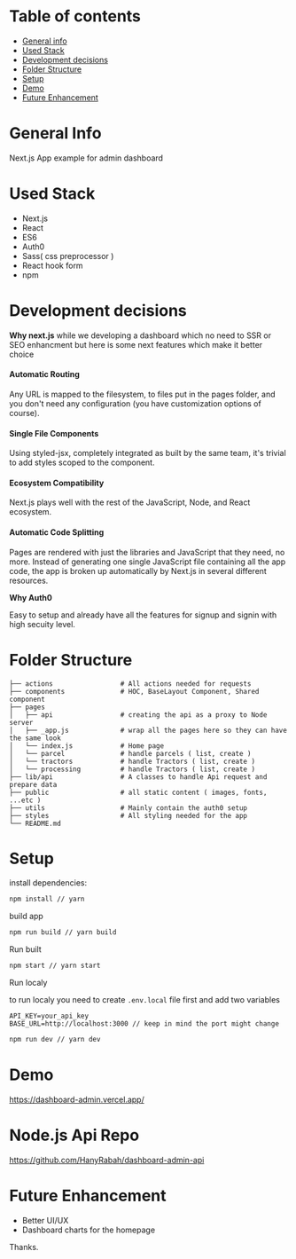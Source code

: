 # Table of contents
* [General info](#general-info)
* [Used Stack](#used-stack)
* [Development decisions](#development-decisions)
* [Folder Structure](#folder-structure)
* [Setup](#setup)
* [Demo](#demo)
* [Future Enhancement](#future-enhancement)

# General Info 

Next.js App example for admin dashboard


# Used Stack
  - Next.js
  - React
  - ES6
  - Auth0
  - Sass( css preprocessor )
  - React hook form
  - npm


# Development decisions

<b>Why next.js</b>
while we developing a dashboard which no need to SSR or SEO enhancment but here is some next features which make it better choice

#### Automatic Routing
Any URL is mapped to the filesystem, to files put in the pages folder, and you don't need any configuration (you have customization options of course).

#### Single File Components
Using styled-jsx, completely integrated as built by the same team, it's trivial to add styles scoped to the component.

#### Ecosystem Compatibility
Next.js plays well with the rest of the JavaScript, Node, and React ecosystem.

#### Automatic Code Splitting
Pages are rendered with just the libraries and JavaScript that they need, no more. Instead of generating one single JavaScript file containing all the app code, the app is broken up automatically by Next.js in several different resources.


<b>Why Auth0</b>

Easy to setup and already have all the features for signup and signin with high secuity level.


# Folder Structure 

```
├── actions                 # All actions needed for requests       
├── components              # HOC, BaseLayout Component, Shared component
├── pages
│   ├── api                 # creating the api as a proxy to Node server
│   ├── _app.js             # wrap all the pages here so they can have the same look
│   └── index.js            # Home page
│   └── parcel              # handle parcels ( list, create )
│   └── tractors            # handle Tractors ( list, create )
│   └── processing          # handle Tractors ( list, create )
├── lib/api                 # A classes to handle Api request and prepare data
├── public                  # all static content ( images, fonts, ...etc )
├── utils                   # Mainly contain the auth0 setup
├── styles                  # All styling needed for the app
└── README.md
```

# Setup

install dependencies:

```sh
npm install // yarn 
```

build app

```sh
npm run build // yarn build
```

Run built 

```sh
npm start // yarn start
```

Run localy

to run localy you need to create `.env.local` file first and add two variables 
```
API_KEY=your_api_key 
BASE_URL=http://localhost:3000 // keep in mind the port might change
```

```sh
npm run dev // yarn dev
```


# Demo
https://dashboard-admin.vercel.app/

# Node.js Api Repo
https://github.com/HanyRabah/dashboard-admin-api

# Future Enhancement

- Better UI/UX
- Dashboard charts for the homepage

Thanks.
